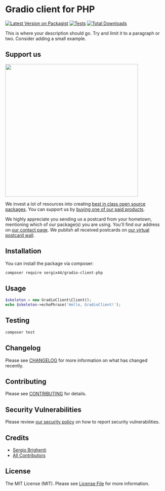 # Gradio client for PHP

[![Latest Version on Packagist](https://img.shields.io/packagist/v/sergix44/gradio-client-php.svg?style=flat-square)](https://packagist.org/packages/sergix44/gradio-client-php)
[![Tests](https://img.shields.io/github/actions/workflow/status/sergix44/gradio-client-php/run-tests.yml?branch=main&label=tests&style=flat-square)](https://github.com/sergix44/gradio-client-php/actions/workflows/run-tests.yml)
[![Total Downloads](https://img.shields.io/packagist/dt/sergix44/gradio-client-php.svg?style=flat-square)](https://packagist.org/packages/sergix44/gradio-client-php)

This is where your description should go. Try and limit it to a paragraph or two. Consider adding a small example.

## Support us

[<img src="https://github-ads.s3.eu-central-1.amazonaws.com/gradio-client-php.jpg?t=1" width="419px" />](https://spatie.be/github-ad-click/gradio-client-php)

We invest a lot of resources into creating [best in class open source packages](https://spatie.be/open-source). You can support us by [buying one of our paid products](https://spatie.be/open-source/support-us).

We highly appreciate you sending us a postcard from your hometown, mentioning which of our package(s) you are using. You'll find our address on [our contact page](https://spatie.be/about-us). We publish all received postcards on [our virtual postcard wall](https://spatie.be/open-source/postcards).

## Installation

You can install the package via composer:

```bash
composer require sergix44/gradio-client-php
```

## Usage

```php
$skeleton = new GradioClient\Client();
echo $skeleton->echoPhrase('Hello, GradioClient!');
```

## Testing

```bash
composer test
```

## Changelog

Please see [CHANGELOG](CHANGELOG.md) for more information on what has changed recently.

## Contributing

Please see [CONTRIBUTING](https://github.com/spatie/.github/blob/main/CONTRIBUTING.md) for details.

## Security Vulnerabilities

Please review [our security policy](../../security/policy) on how to report security vulnerabilities.

## Credits

- [Sergio Brighenti](https://github.com/SergiX44)
- [All Contributors](../../contributors)

## License

The MIT License (MIT). Please see [License File](LICENSE.md) for more information.
